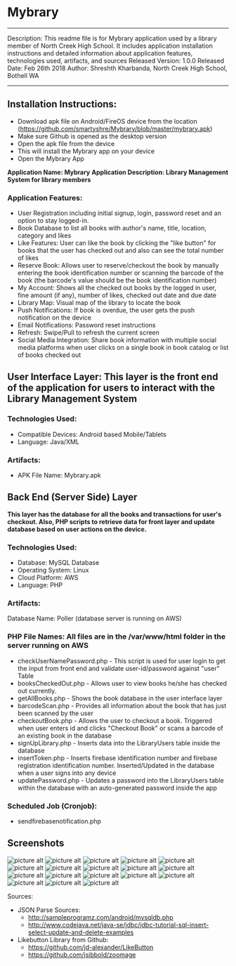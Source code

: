 # Mybrary

*****************************************************************************************
Description: This readme file is for Mybrary application used by a library member of North Creek High School. It includes application installation instructions and detailed information about application features, technologies used, artifacts, and sources
Released Version: 1.0.0
Released Date: Feb 26th 2018
Author: Shreshth Kharbanda, North Creek High School, Bothell WA
*****************************************************************************************

## Installation Instructions:
 - Download apk file on Android/FireOS device from the location (https://github.com/smartyshre/Mybrary/blob/master/mybrary.apk)
 - Make sure Github is opened as the desktop version
 - Open the apk file from the device
 - This will install the Mybrary app on your device
 - Open the Mybrary App

**Application Name: Mybrary**
**Application Description: Library Management System for library members**
### Application Features:
 - User Registration including initial signup, login, password reset and an option to stay logged-in.
 - Book Database to list all books with author's name, title, location, category and likes
 - Like Features: User can like the book by clicking the "like button" for books that the user has checked out and also can see the total number of likes
 - Reserve Book: Allows user to reserve/checkout the book by manually entering the book identification number or scanning the barcode of the book (the barcode's value should be the book identification number)
 - My Account: Shows all the checked out books by the logged in user, fine amount (if any), number of likes, checked out date and due date
 - Library Map: Visual map of the library to locate the book
 - Push Notifications: If book is overdue, the user gets the push notification on the device
 - Email Notifications: Password reset instructions
 - Refresh: Swipe/Pull to refresh the current screen
 - Social Media Integration: Share book information with multiple social media platforms when user clicks on a single book in book catalog or list of books checked out
 

## User Interface Layer: This layer is the front end of the application for users to interact with the Library Management System
### Technologies Used:
  - Compatible Devices: Android based Mobile/Tablets
  - Language: Java/XML


### Artifacts:
  - APK File Name: Mybrary.apk


## Back End (Server Side) Layer
**This layer has the database for all the books and transactions for user's checkout. Also, PHP scripts to retrieve data for front layer and update database based on user actions on the device.**

### Technologies Used:
  - Database: MySQL Database
  - Operating System: Linux
  - Cloud Platform: AWS
  - Language: PHP
  

### Artifacts:
 Database Name: Poller (database server is running on AWS)
 ### PHP File Names: All files are in the /var/www/html folder in the server running on AWS
   - checkUserNamePassword.php - This script is used for user login to get the input from front end and validate user-id/password against "user" Table
   - booksCheckedOut.php - Allows user to view books he/she has checked out currently. 
   - getAllBooks.php - Shows the book database in the user interface layer
   - barcodeScan.php - Provides all information about the book that has just been scanned by the user
   - checkoutBook.php - Allows the user to checkout a book. Triggered when user enters id and clicks "Checkout Book" or scans a barcode of an existing book in the database
   - signUpLibrary.php - Inserts data into the LibraryUsers table inside the database
   - insertToken.php - Inserts firebase identification number and firebase registration identification number. Inserted/Updated in the database when a user signs into any device
   - updatePassword.php - Updates a password into the LibraryUsers table within the database with an auto-generated password inside the app
   


### Scheduled Job (Cronjob):
   - sendfirebasenotification.php
   
   ## Screenshots
 ![picture alt](https://ibb.co/LrQ4jPX "Book Catalog")           ![picture alt](https://ibb.co/FWGR0Nx "Log In Screen")              ![picture alt](https://ibb.co/MSqDV1B "Log In Screen Filled Out")          ![picture alt](https://ibb.co/fny3mB2 "Log In Screen Filled Out With Password Visible")            ![picture alt](https://ibb.co/9pg32vY "Reset Password Dialog Box")         ![picture alt](https://scontent-sea1-1.xx.fbcdn.net/v/t1.0-9/29570824_1817692558325633_4983673639460771397_n.jpg?_nc_cat=0&oh=f823441909f7b45b6c8947e50fc82d57&oe=5B4172B1 "Log In Screen Filled Out")          ![picture alt](https://scontent-sea1-1.xx.fbcdn.net/v/t1.0-9/29570824_1817692558325633_4983673639460771397_n.jpg?_nc_cat=0&oh=f823441909f7b45b6c8947e50fc82d57&oe=5B4172B1 "Log In Screen Filled Out")          ![picture alt](https://ibb.co/fny3mB2 "Log In Screen Filled Out With Visible Password")            ![picture alt](https://scontent-sea1-1.xx.fbcdn.net/v/t1.0-9/29542649_1817692618325627_6173399451050820616_n.jpg?_nc_cat=0&oh=cdc9858eae7473e54b2931ea5fdf5b11&oe=5B37EC44 "Reset Password Dialog Box")         ![picture alt](https://ibb.co/6XT88JL "Sign Up Screen")          ![picture alt](https://ibb.co/VtGd08S "Sign Up Screen Continued")          ![picture alt](https://ibb.co/ydxJT0b "My Account Screen")         ![picture alt](https://ibb.co/XLLwSQz "Checkout Book Dialog Box")                ![picture alt](https://ibb.co/WKqcV0G "Checkout Book Manually")            ![picture alt](https://ibb.co/0B4661H "Scan to Checkout Book")         ![picture alt](https://ibb.co/RjPcdF1 "Report Bug Dialog Box")          ![picture alt](https://ibb.co/QrWJRXW "Library Map in App")         ![picture alt](https://ibb.co/JxZN4Q5
 "Change Password DIalog Box")
 
 
 Sources:
   - JSON Parse Sources:
    	- http://sampleprogramz.com/android/mysqldb.php
    	- http://www.codejava.net/java-se/jdbc/jdbc-tutorial-sql-insert-select-update-and-delete-examples 
   - Likebutton Library from Github:
    	- https://github.com/jd-alexander/LikeButton
    	- https://github.com/jsibbold/zoomage
